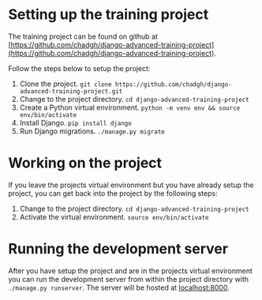 # Setting up the training project

The training project can be found on github at [https://github.com/chadgh/django-advanced-training-project](https://github.com/chadgh/django-advanced-training-project).

Follow the steps below to setup the project:

1. Clone the project. `git clone https://github.com/chadgh/django-advanced-training-project.git`
2. Change to the project directory. `cd django-advanced-training-project`
3. Create a Python virtual environment. `python -m venv env && source env/bin/activate`
4. Install Django. `pip install django`
5. Run Django migrations. `./manage.py migrate`

# Working on the project

If you leave the projects virtual environment but you have already setup the project, you can get back into the project by the following steps:

1. Change to the project directory. `cd django-advanced-training-project`
2. Activate the virtual environment. `source env/bin/activate`

# Running the development server

After you have setup the project and are in the projects virtual environment you can run the development server from within the project directory with `./manage.py runserver`. The server will be hosted at [localhost:8000](http://localhost:8000).
